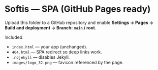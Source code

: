 # Softis — SPA (GitHub Pages ready)

Upload this folder to a GitHub repository and enable **Settings → Pages → Build and deployment → Branch: `main` / root**.

Included:
- `index.html` — your app (unchanged).
- `404.html` — SPA redirect so deep links work.
- `.nojekyll` — disables Jekyll.
- `images/logo_32.png` — favicon referenced by the page.
